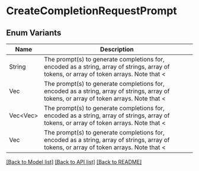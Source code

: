 # CreateCompletionRequestPrompt

## Enum Variants

| Name | Description |
|---- | -----|
| String | The prompt(s) to generate completions for, encoded as a string, array of strings, array of tokens, or array of token arrays.  Note that &lt;|endoftext|&gt; is the document separator that the model sees during training, so if a prompt is not specified the model will generate as if from the beginning of a new document.  |
| Vec<String> | The prompt(s) to generate completions for, encoded as a string, array of strings, array of tokens, or array of token arrays.  Note that &lt;|endoftext|&gt; is the document separator that the model sees during training, so if a prompt is not specified the model will generate as if from the beginning of a new document.  |
| Vec<Vec<i32>> | The prompt(s) to generate completions for, encoded as a string, array of strings, array of tokens, or array of token arrays.  Note that &lt;|endoftext|&gt; is the document separator that the model sees during training, so if a prompt is not specified the model will generate as if from the beginning of a new document.  |
| Vec<i32> | The prompt(s) to generate completions for, encoded as a string, array of strings, array of tokens, or array of token arrays.  Note that &lt;|endoftext|&gt; is the document separator that the model sees during training, so if a prompt is not specified the model will generate as if from the beginning of a new document.  |

[[Back to Model list]](../README.md#documentation-for-models) [[Back to API list]](../README.md#documentation-for-api-endpoints) [[Back to README]](../README.md)



